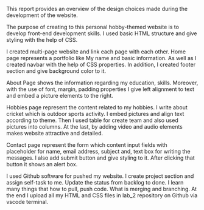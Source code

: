 This report provides an overview of the design choices made during the development of the website.

The purpose of creating to this personal hobby-themed website is to develop front-end development skills. I used basic HTML structure and give styling with the help of CSS.

I created multi-page website and link each page with each other. Home page represents a portfolio like My name and basic information. As well as I created navbar with the help of CSS properties. In addition, I created footer section and give background color to it. 

About Page shows the information regarding my education, skills. Moreover, with the use of font, margin, padding properties I give left alignment to text and embed a picture elements to the right.
 
Hobbies page represent the content related to my hobbies. I write about cricket which is outdoor sports activity. I embed pictures and align text according to theme. Then I used table for create team and also used pictures into columns. At the last, by adding video and audio elements makes website attractive and detailed.

Contact page represent the form which content input fields with placeholder for name, email address, subject and, text box for writing the messages. I also add submit button and give styling to it. After clicking that button it shows an alert box.

 
I used Github software for pushed my website. I create project section and assign self-task to me. Update the status from backlog to done. I learn many things that how to pull, push code. What is merging and branching. At the end I upload all my HTML and CSS files in lab_2 repository on Github via vscode terminal.









	

